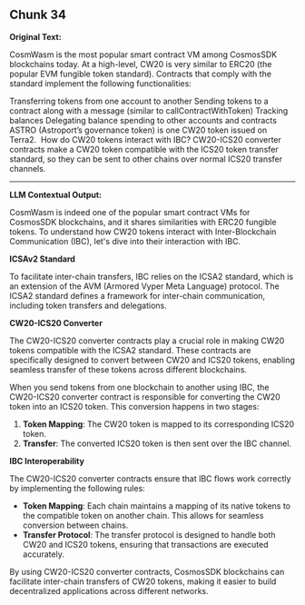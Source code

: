 ## Chunk 34

**Original Text:**

CosmWasm is the most popular smart contract VM among CosmosSDK blockchains today. At a high-level, CW20 is very similar to ERC20 (the popular EVM fungible token standard). Contracts that comply with the standard implement the following functionalities:

Transferring tokens from one account to another
Sending tokens to a contract along with a message (similar to callContractWithToken)
Tracking balances
Delegating balance spending to other accounts and contracts
ASTRO (Astroport’s governance token) is one CW20 token issued on Terra2. ​
How do CW20 tokens interact with IBC? CW20-ICS20 converter contracts make a CW20 token compatible with the ICS20 token transfer standard, so they can be sent to other chains over normal ICS20 transfer channels.

---

**LLM Contextual Output:**

CosmWasm is indeed one of the popular smart contract VMs for CosmosSDK blockchains, and it shares similarities with ERC20 fungible tokens. To understand how CW20 tokens interact with Inter-Blockchain Communication (IBC), let's dive into their interaction with IBC.

**ICSAv2 Standard**

To facilitate inter-chain transfers, IBC relies on the ICSA2 standard, which is an extension of the AVM (Armored Vyper Meta Language) protocol. The ICSA2 standard defines a framework for inter-chain communication, including token transfers and delegations.

**CW20-ICS20 Converter**

The CW20-ICS20 converter contracts play a crucial role in making CW20 tokens compatible with the ICSA2 standard. These contracts are specifically designed to convert between CW20 and ICS20 tokens, enabling seamless transfer of these tokens across different blockchains.

When you send tokens from one blockchain to another using IBC, the CW20-ICS20 converter contract is responsible for converting the CW20 token into an ICS20 token. This conversion happens in two stages:

1. **Token Mapping**: The CW20 token is mapped to its corresponding ICS20 token.
2. **Transfer**: The converted ICS20 token is then sent over the IBC channel.

**IBC Interoperability**

The CW20-ICS20 converter contracts ensure that IBC flows work correctly by implementing the following rules:

* **Token Mapping**: Each chain maintains a mapping of its native tokens to the compatible token on another chain. This allows for seamless conversion between chains.
* **Transfer Protocol**: The transfer protocol is designed to handle both CW20 and ICS20 tokens, ensuring that transactions are executed accurately.

By using CW20-ICS20 converter contracts, CosmosSDK blockchains can facilitate inter-chain transfers of CW20 tokens, making it easier to build decentralized applications across different networks.
